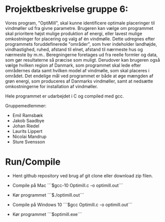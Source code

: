 # Projektbeskrivelse gruppe 6:

Vores program, "OptiMill", skal kunne identificere optimale placeringer til vindmøller ud fra givne parametre. Brugeren kan vælge om programmet skal prioritere højst mulige produktion af energi, eller lavest mulige omkostninger for placering og valg af én vindmølle. Dette udregnes efter programmets foruddefinerede "områder", som hver indeholder landhøjde, vindhastighed, ruhed, afstand til elnet, afstand til nærmeste hus og nærmeste by m.m.. Beregningerne foretages ud fra reelle formler og data, som gør resultaterne så præcise som muligt. Derudover kan brugeren også vælge hvilken region af Danmark, som programmet skal lede efter områdernes data samt hvilken model af vindmølle, som skal placeres i området.
Det endelige mål ved programmet er både at øge mængden af grøn energi, som produceres af Danmarks vindmøller, samt at nedsætte omkostningerne for installation af vindmøller.

Hele programmet er udarbejdet i C og compiled med gcc.

Gruppemedlemmer:

* Emil Ramsbæk
* Jakob Saadbye
* Johan Riedel
* Laurits Lippert
* Nicolai Mandrup
* Sture Svensson

# Run/Compile

* Hent github repository ved brug af git clone eller download zip filen.

* Compile på Mac ´´´$gcc-10 Optimill.c -o optimill.out´´´
* Kør programmet  ´´´$./optimill.out´´´

* Compile på Windows 10 ´´´$gcc Optimill.c -o optimill.out´´´
* Kør programmet ´´´$optimill.exe´´´
